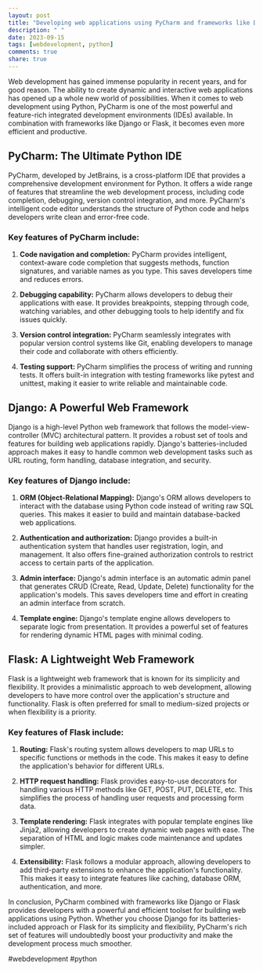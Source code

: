 ```yaml
---
layout: post
title: "Developing web applications using PyCharm and frameworks like Django or Flask"
description: " "
date: 2023-09-15
tags: [webdevelopment, python]
comments: true
share: true
---
```


Web development has gained immense popularity in recent years, and for good reason. The ability to create dynamic and interactive web applications has opened up a whole new world of possibilities. When it comes to web development using Python, PyCharm is one of the most powerful and feature-rich integrated development environments (IDEs) available. In combination with frameworks like Django or Flask, it becomes even more efficient and productive.

## PyCharm: The Ultimate Python IDE

PyCharm, developed by JetBrains, is a cross-platform IDE that provides a comprehensive development environment for Python. It offers a wide range of features that streamline the web development process, including code completion, debugging, version control integration, and more. PyCharm's intelligent code editor understands the structure of Python code and helps developers write clean and error-free code.

### Key features of PyCharm include:

1. **Code navigation and completion:** PyCharm provides intelligent, context-aware code completion that suggests methods, function signatures, and variable names as you type. This saves developers time and reduces errors.

2. **Debugging capability:** PyCharm allows developers to debug their applications with ease. It provides breakpoints, stepping through code, watching variables, and other debugging tools to help identify and fix issues quickly.

3. **Version control integration:** PyCharm seamlessly integrates with popular version control systems like Git, enabling developers to manage their code and collaborate with others efficiently.

4. **Testing support:** PyCharm simplifies the process of writing and running tests. It offers built-in integration with testing frameworks like pytest and unittest, making it easier to write reliable and maintainable code.

## Django: A Powerful Web Framework

Django is a high-level Python web framework that follows the model-view-controller (MVC) architectural pattern. It provides a robust set of tools and features for building web applications rapidly. Django's batteries-included approach makes it easy to handle common web development tasks such as URL routing, form handling, database integration, and security.

### Key features of Django include:

1. **ORM (Object-Relational Mapping):** Django's ORM allows developers to interact with the database using Python code instead of writing raw SQL queries. This makes it easier to build and maintain database-backed web applications.

2. **Authentication and authorization:** Django provides a built-in authentication system that handles user registration, login, and management. It also offers fine-grained authorization controls to restrict access to certain parts of the application.

3. **Admin interface:** Django's admin interface is an automatic admin panel that generates CRUD (Create, Read, Update, Delete) functionality for the application's models. This saves developers time and effort in creating an admin interface from scratch.

4. **Template engine:** Django's template engine allows developers to separate logic from presentation. It provides a powerful set of features for rendering dynamic HTML pages with minimal coding.

## Flask: A Lightweight Web Framework

Flask is a lightweight web framework that is known for its simplicity and flexibility. It provides a minimalistic approach to web development, allowing developers to have more control over the application's structure and functionality. Flask is often preferred for small to medium-sized projects or when flexibility is a priority.

### Key features of Flask include:

1. **Routing:** Flask's routing system allows developers to map URLs to specific functions or methods in the code. This makes it easy to define the application's behavior for different URLs.

2. **HTTP request handling:** Flask provides easy-to-use decorators for handling various HTTP methods like GET, POST, PUT, DELETE, etc. This simplifies the process of handling user requests and processing form data.

3. **Template rendering:** Flask integrates with popular template engines like Jinja2, allowing developers to create dynamic web pages with ease. The separation of HTML and logic makes code maintenance and updates simpler.

4. **Extensibility:** Flask follows a modular approach, allowing developers to add third-party extensions to enhance the application's functionality. This makes it easy to integrate features like caching, database ORM, authentication, and more.

In conclusion, PyCharm combined with frameworks like Django or Flask provides developers with a powerful and efficient toolset for building web applications using Python. Whether you choose Django for its batteries-included approach or Flask for its simplicity and flexibility, PyCharm's rich set of features will undoubtedly boost your productivity and make the development process much smoother.

#webdevelopment #python